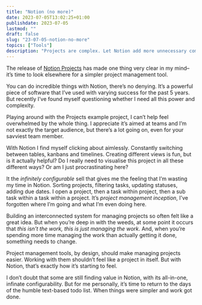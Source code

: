 ```yaml
---
title: "Notion (no more)"
date: 2023-07-05T13:02:25+01:00
publishdate: 2023-07-05
lastmod: ""
draft: false
slug: "23-07-05-notion-no-more"
topics: ["Tools"]
description: "Projects are complex. Let Notion add more unnecessary complexity."
---
```


The release of [Notion Projects](https://www.notion.so/projects) has made one thing very clear in my mind–it’s time to look elsewhere for a simpler project management tool.

You can do incredible things with Notion, there’s no denying. It’s a powerful piece of software that I’ve used with varying success for the past 5 years. But recently I’ve found myself questioning whether I need all this power and complexity. 

Playing around with the Projects example project, I can’t help feel overwhelmed by the whole thing. I appreciate it’s aimed at teams and I’m not exactly the target audience, but there’s a lot going on, even for your savviest team member. 

With Notion I find myself clicking about aimlessly. Constantly switching between tables, kanbans and timelines. Creating different views is fun, but is it actually helpful? Do I really need to visualise this project in all these different ways? Or am I just procrastinating here? 

It the _infinitely configurable_ sell that gives me the feeling that I’m wasting my time in Notion. Sorting projects, filtering tasks, updating statuses, adding due dates. I open a project, then a task within project, then a sub task within a task within a project. It’s _project management inception_, I’ve forgotten where I’m going and what I’m even doing here.

Building an interconnected system for managing projects so often felt like a great idea. But when you’re deep in with the weeds, at some point it occurs that *this isn’t the work, this is just managing the work*. And, when you’re spending more time managing the work than actually getting it done, something needs to change.

Project management tools, by design, should make managing projects easier. Working with them shouldn’t feel like a project in itself. But with Notion, that’s exactly how it’s starting to feel.

I don’t doubt that some are still finding value in Notion, with its all-in-one, infinate configurability. But for me personally, it’s time to return to the days of the humble text-based todo list. When things were simpler and work got done.